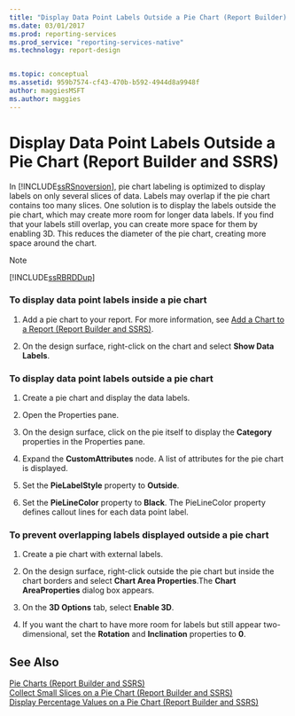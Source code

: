 ```yaml
---
title: "Display Data Point Labels Outside a Pie Chart (Report Builder) | Microsoft Docs"
ms.date: 03/01/2017
ms.prod: reporting-services
ms.prod_service: "reporting-services-native"
ms.technology: report-design


ms.topic: conceptual
ms.assetid: 959b7574-cf43-470b-b592-4944d8a9948f
author: maggiesMSFT
ms.author: maggies
---
```

# Display Data Point Labels Outside a Pie Chart (Report Builder and SSRS)
  In [!INCLUDE[ssRSnoversion](../../includes/ssrsnoversion-md.md)], pie chart labeling is optimized to display labels on only several slices of data. Labels may overlap if the pie chart contains too many slices. One solution is to display the labels outside the pie chart, which may create more room for longer data labels. If you find that your labels still overlap, you can create more space for them by enabling 3D. This reduces the diameter of the pie chart, creating more space around the chart.  
  
> [!NOTE]  
>  [!INCLUDE[ssRBRDDup](../../includes/ssrbrddup-md.md)]  
  
### To display data point labels inside a pie chart  
  
1.  Add a pie chart to your report. For more information, see [Add a Chart to a Report &#40;Report Builder and SSRS&#41;](../../reporting-services/report-design/add-a-chart-to-a-report-report-builder-and-ssrs.md).  
  
2.  On the design surface, right-click on the chart and select **Show Data Labels**.  
  
### To display data point labels outside a pie chart  
  
1.  Create a pie chart and display the data labels.  
  
2.  Open the Properties pane.  
  
3.  On the design surface, click on the pie itself to display the **Category** properties in the Properties pane.  
  
4.  Expand the **CustomAttributes** node. A list of attributes for the pie chart is displayed.  
  
5.  Set the **PieLabelStyle** property to **Outside**.  
  
6.  Set the **PieLineColor** property to **Black**. The PieLineColor property defines callout lines for each data point label.  
  
### To prevent overlapping labels displayed outside a pie chart  
  
1.  Create a pie chart with external labels.  
  
2.  On the design surface, right-click outside the pie chart but inside the chart borders and select **Chart Area Properties**.The **Chart AreaProperties** dialog box appears.  
  
3.  On the **3D Options** tab, select **Enable 3D**.  
  
4.  If you want the chart to have more room for labels but still appear two-dimensional, set the **Rotation** and **Inclination** properties to **0**.  
  
## See Also  
 [Pie Charts &#40;Report Builder and SSRS&#41;](../../reporting-services/report-design/pie-charts-report-builder-and-ssrs.md)   
 [Collect Small Slices on a Pie Chart &#40;Report Builder and SSRS&#41;](../../reporting-services/report-design/collect-small-slices-on-a-pie-chart-report-builder-and-ssrs.md)   
 [Display Percentage Values on a Pie Chart &#40;Report Builder and SSRS&#41;](../../reporting-services/report-design/display-percentage-values-on-a-pie-chart-report-builder-and-ssrs.md)  
  
  
